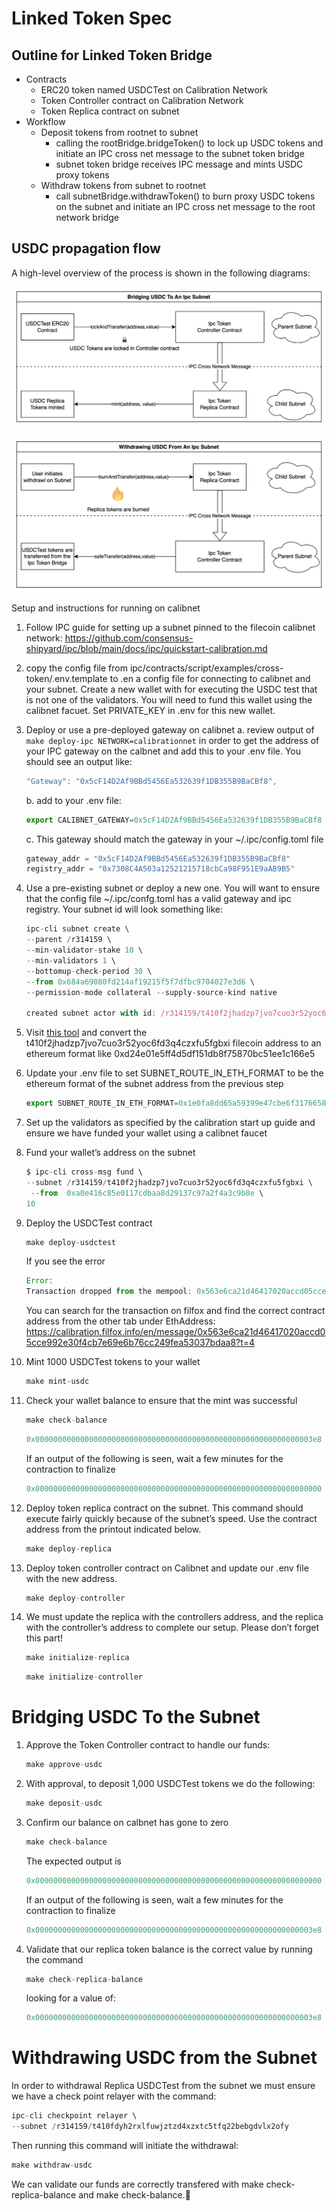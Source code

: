 # Linked Token Spec

## Outline for Linked Token Bridge
- Contracts
    - ERC20 token named USDCTest on Calibration Network
    - Token Controller contract on Calibration Network
    - Token Replica contract on subnet
- Workflow
    - Deposit tokens from rootnet to subnet
        - calling the rootBridge.bridgeToken() to lock up USDC tokens and initiate an IPC cross net message to the subnet token bridge
        - subnet token bridge receives IPC message and mints USDC proxy tokens
    - Withdraw tokens from subnet to rootnet
        - call subnetBridge.withdrawToken() to burn proxy USDC tokens on the subnet and initiate an IPC cross net message to the root network bridge

## USDC propagation flow

A high-level overview of the process is shown in the following diagrams:

![Linked Token Bridging](./linked-token-bridging.png)

![Linked Token Withdrawing](./linked-token-withdrawing.png)

Setup and instructions for running on calibnet

1. Follow IPC guide for setting up a subnet pinned to the filecoin calibnet network: https://github.com/consensus-shipyard/ipc/blob/main/docs/ipc/quickstart-calibration.md
2. copy the config file from ipc/contracts/script/examples/cross-token/.env.template to .en a config file for connecting to calibnet and your subnet. Create a new wallet with for executing the USDC test that is not one of the validators. You will need to fund this wallet using the calibnet facuet. Set PRIVATE_KEY in .env for this new wallet.
3. Deploy or use a pre-deployed gateway on calibnet
    a. review output of `make deploy-ipc NETWORK=calibrationnet`  in order to get the address of your IPC gateway on the calbnet and add this to your .env file. You should see an output like:

    ```jsx
    "Gateway": "0x5cF14D2Af9BBd5456Ea532639f1DB355B9BaCBf8",
    ```

    b.  add to your .env file:

    ```jsx
    export CALIBNET_GATEWAY=0x5cF14D2Af9BBd5456Ea532639f1DB355B9BaCBf8
    ```

    c.  This gateway should match the gateway in your ~/.ipc/config.toml file

    ```jsx
    gateway_addr = "0x5cF14D2Af9BBd5456Ea532639f1DB355B9BaCBf8"
    registry_addr = "0x7308C4A503a12521215718cbCa98F951E9aAB9B5"
    ```

4. Use a pre-existing subnet or deploy a new one. You will want to ensure that the config file ~/.ipc/confg.toml has a valid gateway and ipc registry. Your subnet id will look something like:

    ```jsx
    ipc-cli subnet create \
    --parent /r314159 \
    --min-validator-stake 10 \
    --min-validators 1 \
    --bottomup-check-period 30 \
    --from 0x684a69080fd214af19215f5f7dfbc9704027e3d6 \
    --permission-mode collateral --supply-source-kind native

    created subnet actor with id: /r314159/t410f2jhadzp7jvo7cuo3r52yoc6fd3q4czxfu5fgbxi

    ```

5. Visit [this tool](https://beryx.zondax.ch/address_converter) and convert the t410f2jhadzp7jvo7cuo3r52yoc6fd3q4czxfu5fgbxi filecoin address to an ethereum format like 0xd24e01e5ff4d5df151db8f75870bc51ee1c166e5
6. Update your .env file to set SUBNET_ROUTE_IN_ETH_FORMAT to be the ethereum format of the subnet address from the previous step

    ```jsx
    export SUBNET_ROUTE_IN_ETH_FORMAT=0x1e0fa8dd65a59399e47cbe6f31766586b41204c3
    ```

7. Set up the validators as specified by the calibration start up guide and ensure we have funded your wallet using a calibnet faucet
8. Fund your wallet’s address on the subnet

    ```jsx
    $ ipc-cli cross-msg fund \
    --subnet /r314159/t410f2jhadzp7jvo7cuo3r52yoc6fd3q4czxfu5fgbxi \
     --from  0xa0e416c85e0117cdbaa8d29137c97a2f4a3c9b8e \
    10
    ```

9. Deploy the USDCTest contract

    ```jsx
    make deploy-usdctest
    ```

    If you see the error

    ```jsx
    Error:
    Transaction dropped from the mempool: 0x563e6ca21d46417020accd05cce992e30f4cb7e69e6b76cc249fea53037bdaa8
    ```

    You can search for the transaction on filfox and find the correct contract address from the other tab under EthAddress: https://calibration.filfox.info/en/message/0x563e6ca21d46417020accd05cce992e30f4cb7e69e6b76cc249fea53037bdaa8?t=4

10. Mint 1000 USDCTest tokens to your wallet

    ```jsx
    make mint-usdc
    ```

11. Check your wallet balance to ensure that the mint was successful

    ```jsx
    make check-balance
    ```

    ```jsx
    0x00000000000000000000000000000000000000000000000000000000000003e8
    ```

    If an output of the following is seen, wait a few minutes for the contraction to finalize

    ```jsx
    0x0000000000000000000000000000000000000000000000000000000000000000
    ```

12. Deploy token replica contract on the subnet. This command should execute fairly quickly because of the subnet’s speed. Use the contract address from the printout indicated below.

    ```jsx
    make deploy-replica
    ```

13. Deploy token controller contract on Calibnet and update our .env file with the new address.

    ```jsx
    make deploy-controller
    ```

14. We must update the replica with the controllers address, and the replica with the controller’s address to complete our setup. Please don’t forget this part!

    ```jsx
    make initialize-replica
    ```

    ```jsx
    make initialize-controller
    ```


# Bridging USDC To the Subnet

1. Approve the Token Controller contract to handle our funds:

    ```jsx
    make approve-usdc
    ```

2. With approval, to deposit 1,000 USDCTest tokens we do the following:

    ```jsx
    make deposit-usdc
    ```

3. Confirm our balance on calbnet has gone to zero

    ```jsx
    make check-balance
    ```

    The expected output is

    ```jsx
    0x0000000000000000000000000000000000000000000000000000000000000000
    ```

    If an output of the following is seen, wait a few minutes for the contraction to finalize

    ```jsx
    0x00000000000000000000000000000000000000000000000000000000000003e8
    ```

4. Validate that our replica token balance is the correct value by running the command

    ```jsx
    make check-replica-balance
    ```

    looking for a value of:

    ```jsx
    0x00000000000000000000000000000000000000000000000000000000000003e8
    ```


# Withdrawing USDC from the Subnet

In order to withdrawal Replica USDCTest from the subnet we must ensure we have a check point relayer with the command:

```jsx
ipc-cli checkpoint relayer \
--subnet /r314159/t410fdyh2rxlfuwjztzd4xzxtc5tfq22bebgdvlx2ofy
```

Then running this command will initiate the withdrawal:

```jsx
make withdraw-usdc
```

We can validate our funds are correctly transfered with make check-replica-balance and make check-balance.
